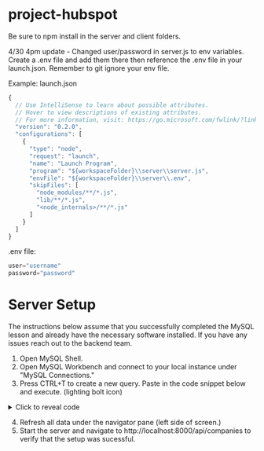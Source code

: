 # project-hubspot

<bold>Be sure to npm install in the server and client folders.</bold>

4/30 4pm update - Changed user/password in server.js to env variables. Create a .env file and add them there then reference the .env file in your launch.json. Remember to git ignore your env file.

Example:
<bold>launch.json</bold>
```js
{
  // Use IntelliSense to learn about possible attributes.
  // Hover to view descriptions of existing attributes.
  // For more information, visit: https://go.microsoft.com/fwlink/?linkid=830387
  "version": "0.2.0",
  "configurations": [
    {
      "type": "node",
      "request": "launch",
      "name": "Launch Program",
      "program": "${workspaceFolder}\\server\\server.js",
      "envFile": "${workspaceFolder}\\server\\.env",
      "skipFiles": [
        "node_modules/**/*.js",
        "lib/**/*.js",
        "<node_internals>/**/*.js"
      ]
    }
  ]
}
```

<bold>.env file:</bold>
```js
user="username"
password="password"
```

# Server Setup
The instructions below assume that you successfully completed the MySQL lesson and already have the necessary software installed. If you have any issues reach out to the backend team.

1) Open MySQL Shell.
2) Open MySQL Workbench and connect to your local instance under "MySQL Connections."
3) Press CTRL+T to create a new query. Paste in the code snippet below and execute. (lighting bolt icon)

<details>
<summary>Click to reveal code </summary>

```sql
CREATE DATABASE IF NOT EXISTS projecthubspot;

USE projecthubspot;

CREATE TABLE IF NOT EXISTS Companies (
  `companyId` INT auto_increment primary key unique not null,
  `companyName` VARCHAR(150) CHARACTER SET utf8,
  `logoUrl` VARCHAR(250) CHARACTER SET utf8,
  `city` VARCHAR(50) CHARACTER SET utf8,
  `state` VARCHAR(50) CHARACTER SET utf8,
  `createdDate` INT,
  `updatedDate` INT
);
INSERT INTO Companies VALUES
    (NULL,'IBM','https://raw.githubusercontent.com/doss2k/project-hubspot/master/server/client/src/static/images/ibm.png','Armonk','New York',1546562110,1556580910),
    (NULL,'Cisco','https://raw.githubusercontent.com/doss2k/project-hubspot/master/server/client/src/static/images/cisco.png','San Francisco','California',1486168510,1526945710),
    (NULL,'United Health','https://raw.githubusercontent.com/doss2k/project-hubspot/master/server/client/src/static/images/unitedhealth.png','Minnetonka','Minnesota',1426376110,1503704110),
    (NULL,'Verizon','https://raw.githubusercontent.com/doss2k/project-hubspot/master/server/client/src/static/images/verizon.png','New York City','New York',1541464510,1551832510),
    (NULL,'Costco','https://raw.githubusercontent.com/doss2k/project-hubspot/master/server/client/src/static/images/costco.png','Seattle ','Washington',1285544110,1350776110),
    (NULL,'Exxon Mobil','https://raw.githubusercontent.com/doss2k/project-hubspot/master/server/client/src/static/images/exxonmobil.png','Irving ','Texas',1478216110,1512434110),
    (NULL,'Lowes','https://raw.githubusercontent.com/doss2k/project-hubspot/master/server/client/src/static/images/lowes.png','Charlotte','North Carolina',1437176110,1524008110),
    (NULL,'Boeing','https://raw.githubusercontent.com/doss2k/project-hubspot/master/server/client/src/static/images/boeing.png','Chicago','Illinois',1528846510,1545784510),
    (NULL,'Home Depot','https://raw.githubusercontent.com/doss2k/project-hubspot/master/server/client/src/static/images/homedepot.png','Atlanta','Georgia',1404776110,1471476910),
    (NULL,'State Farm Insurance','https://raw.githubusercontent.com/doss2k/project-hubspot/master/server/client/src/static/images/statefarm.png','Bloomington','Indiana',1494891310,1525563310);
    
    CREATE TABLE IF NOT EXISTS Deals (
    `dealId` INT auto_increment primary key unique not null,
    `dealName` VARCHAR(150) CHARACTER SET utf8,
    `stage` VARCHAR(150) CHARACTER SET utf8,
    `amount` NUMERIC(12, 2),
    `createdDate` INT,
    `closeDate` INT,
    `companyId` INT
);
INSERT INTO Deals VALUES
    (NULL,'State Farm Insurance','Initiated',100000.00,1524432669,1532298909,10),
    (NULL,'Home Depot POS Machine Sales','Contract Sent',500000.00,1540503069,1544744109,9),
    (NULL,'Boeing PC Sales','Closed Lost',780650.00,1532295069,1552570269,8),
    (NULL,'Lowes POS Machine Sales','Qualified',1200450.00,1541698269,1548016269,7),
    (NULL,'Exxon Mobil Automated Gas Pump Sales','Closed Won',34789000.00,1520984109,1542929709,6),
    (NULL,'Costco CC Machine Sales','Closed Lost',12300.00,1517229309,1540816509,5),
    (NULL,'Verizon Tablet Sales','Contract Sent',1560000.00,1576330269,1549215069,4),
    (NULL,'United Health PC Sales','Closed Won',490450.00,1513773309,1533422109,3),
    (NULL,'Cisco Router Sales','Initiated',3800650.00,1523140509,1536881709,2),
    (NULL,'IBM Computer Sales','Qualified',1678450.00,1555097469,1556393469,1);
```
</details>

4. Refresh all data under the navigator pane (left side of screen.)
5. Start the server and navigate to http://localhost:8000/api/companies to verify that the setup was sucessful.